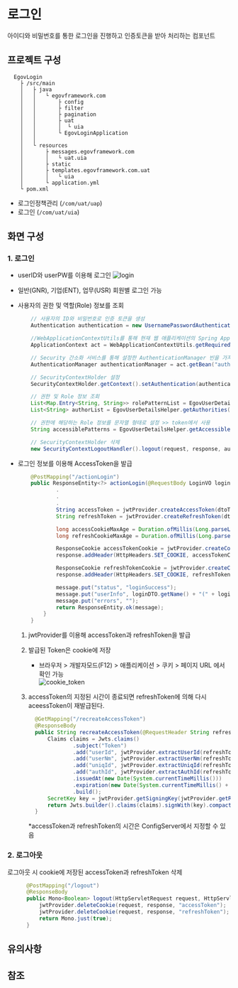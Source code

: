 # 로그인

아이디와 비밀번호를 통한 로그인을 진행하고 인증토큰을 받아 처리하는 컴포넌트

## 프로젝트 구성

``` text
  EgovLogin
    ├ /src/main
    │   ├ java
    │   │   └ egovframework.com
    │   │       ├ config
    │   │       ├ filter
    │   │       ├ pagination
    │   │       ├ uat
    │   │       │  └ uia
    │   │       └ EgovLoginApplication
    │   │
    │   └ resources
    │       ├ messages.egovframework.com
    │       │   └ uat.uia
    │       ├ static
    │       ├ templates.egovframework.com.uat
    │       │   └ uia
    │       └ application.yml
    └ pom.xml
```

- 로그인정책관리 (`/com/uat/uap`)
- 로그인 (`/com/uat/uia`)

## 화면 구성

### 1. 로그인
  - userID와 userPW를 이용해 로그인
   ![login](https://github.com/user-attachments/assets/1253495b-7a9d-485a-82f2-e45da880ff4d)

  - 일반(GNR), 기업(ENT), 업무(USR) 회원별 로그인 가능

  - 사용자의 권한 및 역할(Role) 정보를 조회
      ```java
          // 사용자의 ID와 비밀번호로 인증 토큰을 생성
          Authentication authentication = new UsernamePasswordAuthenticationToken(loginDTO.getId(), loginDTO.getPassword());

          //WebApplicationContextUtils를 통해 현재 웹 애플리케이션의 Spring ApplicationContext를 가져옴
          ApplicationContext act = WebApplicationContextUtils.getRequiredWebApplicationContext(request.getSession().getServletContext());

          // Security 간소화 서비스를 통해 설정한 AuthenticationManager 빈을 가져옴
          AuthenticationManager authenticationManager = act.getBean("authenticationManager", AuthenticationManager.class);

          // SecurityContextHolder 설정
          SecurityContextHolder.getContext().setAuthentication(authenticationManager.authenticate(authentication));

          // 권한 및 Role 정보 조회
          List<Map.Entry<String, String>> rolePatternList = EgovUserDetailsHelper.getRoleAndPatternList();
          List<String> authorList = EgovUserDetailsHelper.getAuthorities();

          // 권한에 해당하는 Role 정보를 문자열 형태로 설정 >> token에서 사용
          String accessiblePatterns = EgovUserDetailsHelper.getAccessiblePatterns(rolePatternList, authorList);

          // SecurityContextHolder 삭제
          new SecurityContextLogoutHandler().logout(request, response, authentication);     
      ```
   
  - 로그인 정보를 이용해 AccessToken을 발급
      ```java
          @PostMapping("/actionLogin")
          public ResponseEntity<?> actionLogin(@RequestBody LoginVO loginVO, HttpServletRequest request, HttpServletResponse response) {
                  .
                  .
                  .
                  String accessToken = jwtProvider.createAccessToken(dtoToVo);
                  String refreshToken = jwtProvider.createRefreshToken(dtoToVo);
      
                  long accessCookieMaxAge = Duration.ofMillis(Long.parseLong(jwtProvider.getAccessExpiration())).getSeconds();
                  long refreshCookieMaxAge = Duration.ofMillis(Long.parseLong(jwtProvider.getRefreshExpiration())).getSeconds();
      
                  ResponseCookie accessTokenCookie = jwtProvider.createCookie("accessToken", accessToken, accessCookieMaxAge);
                  response.addHeader(HttpHeaders.SET_COOKIE, accessTokenCookie.toString());
      
                  ResponseCookie refreshTokenCookie = jwtProvider.createCookie("refreshToken", refreshToken,refreshCookieMaxAge);
                  response.addHeader(HttpHeaders.SET_COOKIE, refreshTokenCookie.toString());
      
                  message.put("status", "loginSuccess");
                  message.put("userInfo", loginDTO.getName() + "(" + loginDTO.getId() + ")");
                  message.put("errors", "");
                  return ResponseEntity.ok(message);
              }
          }
      ```
      1. jwtProvider를 이용해 accessToken과 refreshToken을 발급      
      2. 발급된 Token은 cookie에 저장   
          * 브라우저 > 개발자모드(F12) > 애플리케이션 > 쿠키 > 페이지 URL 에서 확인 가능   
        ![cookie_token](https://github.com/user-attachments/assets/aed367b1-b4da-423b-a600-2e260951b2e8)
      3. accessToken의 지정된 시간이 종료되면 refreshToken에 의해 다시 aceessToken이 재발급된다.   
          
          ```java
            @GetMapping("/recreateAccessToken")
            @ResponseBody
            public String recreateAccessToken(@RequestHeader String refreshToken) {
                Claims claims = Jwts.claims()
                        .subject("Token")
                        .add("userId", jwtProvider.extractUserId(refreshToken))
                        .add("userNm", jwtProvider.extractUserNm(refreshToken))
                        .add("uniqId", jwtProvider.extractUniqId(refreshToken))
                        .add("authId", jwtProvider.extractAuthId(refreshToken))
                        .issuedAt(new Date(System.currentTimeMillis()))
                        .expiration(new Date(System.currentTimeMillis() + Long.parseLong(jwtProvider.getAccessExpiration())))
                        .build();
                SecretKey key = jwtProvider.getSigningKey(jwtProvider.getRefreshSecret());
                return Jwts.builder().claims(claims).signWith(key).compact();
            }
          ```

          *accessToken과 refreshToken의 시간은 ConfigServer에서 지정할 수 있음   
          
### 2. 로그아웃

로그아웃 시 cookie에 저장된 accessToken과 refreshToken 삭제   
  ``` java
        @PostMapping("/logout")
        @ResponseBody
        public Mono<Boolean> logout(HttpServletRequest request, HttpServletResponse response) {
            jwtProvider.deleteCookie(request, response, "accessToken");
            jwtProvider.deleteCookie(request, response, "refreshToken");
            return Mono.just(true);
        }
  ```


## 유의사항

## 참조
